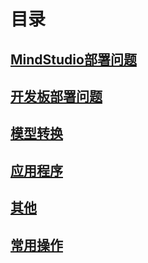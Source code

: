# 目录
##  [MindStudio部署问题](part1/README.md)
##  [开发板部署问题](part2/README.md)
##  [模型转换](part3/README.md)
##  [应用程序](part4/README.md)
##  [其他](part5/README.md)
##  [常用操作](part6/README.md)



